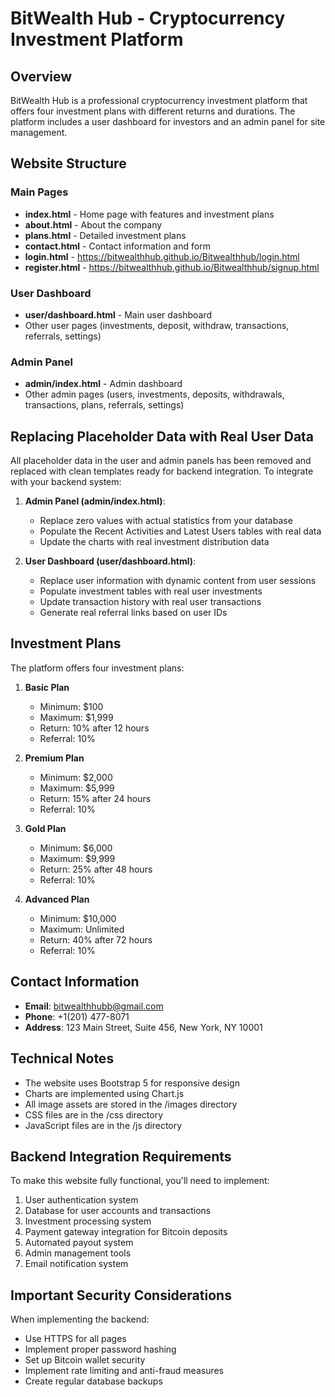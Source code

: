 # BitWealth Hub - Cryptocurrency Investment Platform

## Overview
BitWealth Hub is a professional cryptocurrency investment platform that offers four investment plans with different returns and durations. The platform includes a user dashboard for investors and an admin panel for site management.

## Website Structure

### Main Pages
- **index.html** - Home page with features and investment plans
- **about.html** - About the company
- **plans.html** - Detailed investment plans
- **contact.html** - Contact information and form
- **login.html** - https://bitwealthhub.github.io/Bitwealthhub/login.html
- **register.html** - https://bitwealthhub.github.io/Bitwealthhub/signup.html

### User Dashboard
- **user/dashboard.html** - Main user dashboard
- Other user pages (investments, deposit, withdraw, transactions, referrals, settings)

### Admin Panel
- **admin/index.html** - Admin dashboard
- Other admin pages (users, investments, deposits, withdrawals, transactions, plans, referrals, settings)

## Replacing Placeholder Data with Real User Data

All placeholder data in the user and admin panels has been removed and replaced with clean templates ready for backend integration. To integrate with your backend system:

1. **Admin Panel (admin/index.html)**: 
   - Replace zero values with actual statistics from your database
   - Populate the Recent Activities and Latest Users tables with real data
   - Update the charts with real investment distribution data

2. **User Dashboard (user/dashboard.html)**:
   - Replace user information with dynamic content from user sessions
   - Populate investment tables with real user investments
   - Update transaction history with real user transactions
   - Generate real referral links based on user IDs

## Investment Plans

The platform offers four investment plans:

1. **Basic Plan**
   - Minimum: $100
   - Maximum: $1,999
   - Return: 10% after 12 hours
   - Referral: 10%

2. **Premium Plan**
   - Minimum: $2,000
   - Maximum: $5,999
   - Return: 15% after 24 hours
   - Referral: 10%

3. **Gold Plan**
   - Minimum: $6,000
   - Maximum: $9,999
   - Return: 25% after 48 hours
   - Referral: 10%

4. **Advanced Plan**
   - Minimum: $10,000
   - Maximum: Unlimited
   - Return: 40% after 72 hours
   - Referral: 10%

## Contact Information

- **Email**: bitwealthhubb@gmail.com
- **Phone**: +1(201) 477-8071
- **Address**: 123 Main Street, Suite 456, New York, NY 10001

## Technical Notes

- The website uses Bootstrap 5 for responsive design
- Charts are implemented using Chart.js
- All image assets are stored in the /images directory
- CSS files are in the /css directory
- JavaScript files are in the /js directory

## Backend Integration Requirements

To make this website fully functional, you'll need to implement:

1. User authentication system
2. Database for user accounts and transactions
3. Investment processing system
4. Payment gateway integration for Bitcoin deposits
5. Automated payout system
6. Admin management tools
7. Email notification system

## Important Security Considerations

When implementing the backend:
- Use HTTPS for all pages
- Implement proper password hashing
- Set up Bitcoin wallet security
- Implement rate limiting and anti-fraud measures
- Create regular database backups
